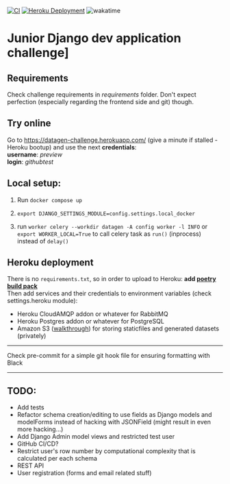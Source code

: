 [![CI](https://github.com/furioness/django-challenge-planeks/actions/workflows/CI.yml/badge.svg?branch=master)](https://github.com/furioness/django-challenge-planeks/actions/workflows/CI.yml)
[![Heroku Deployment](https://github.com/furioness/django-challenge-planeks/actions/workflows/deploy_to_heroku.yml/badge.svg?branch=master)](https://github.com/furioness/django-challenge-planeks/actions/workflows/deploy_to_heroku.yml)
![wakatime](https://wakatime.com/badge/user/43ad3009-1842-4a4f-a7fa-e8332aeecd33/project/8209bb54-1f75-4b08-8ea1-eeaa06678f8f.svg "Time in editor. Multiply by ~1.5 for the real time.")

# Junior Django dev application challenge]

## Requirements
 Check challenge requirements in *requirements* folder. Don't expect perfection (especially regarding the frontend side and git) though.

## Try online
Go to https://datagen-challenge.herokuapp.com/ (give a minute if stalled - Heroku bootup)
and use the next **credentials**:  
**username**: *preview*  
**login**: *githubtest*

## Local setup:
1. Run `docker compose up`
2. `export DJANGO_SETTINGS_MODULE=config.settings.local_docker` 

3. run `worker celery --workdir datagen -A config worker -l INFO`
or `export WORKER_LOCAL=True` to call celery task as `run()` (inprocess) instead of `delay()`

## Heroku deployment
There is no `requirements.txt`, so in order to upload to Heroku: **add [poetry build pack](https://github.com/moneymeets/python-poetry-buildpack)**   
Then add services and their credentials to environment variables (check settings.heroku module):
- Heroku CloudAMQP addon or whatever for RabbitMQ
- Heroku Postgres addon or whatever for PostgreSQL
- Amazon S3 ([walkthrough](https://testdriven.io/blog/storing-django-static-and-media-files-on-amazon-s3/)) for storing staticfiles and generated datasets (privately)

***
Check pre-commit for a simple git hook file for ensuring formatting with Black
***

## TODO:
- Add tests
- Refactor schema creation/editing to use fields as Django models and modelForms instead of hacking with JSONField (might result in even more hacking...)
- Add Django Admin model views and restricted test user
- GitHub CI/CD?
- Restrict user's row number by computational complexity that is calculated per each schema
- REST API
- User registration (forms and email related stuff)
